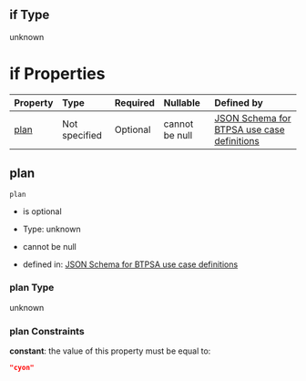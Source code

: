 ## if Type

unknown

# if Properties

| Property      | Type          | Required | Nullable       | Defined by                                                                                                                                                                                                                                  |
| :------------ | :------------ | :------- | :------------- | :------------------------------------------------------------------------------------------------------------------------------------------------------------------------------------------------------------------------------------------ |
| [plan](#plan) | Not specified | Optional | cannot be null | [JSON Schema for BTPSA use case definitions](btpsa-usecase-properties-services-items-allof-1-then-allof-96-then-allof-0-if-properties-plan.md "undefined#/properties/services/items/allOf/1/then/allOf/96/then/allOf/0/if/properties/plan") |

## plan



`plan`

*   is optional

*   Type: unknown

*   cannot be null

*   defined in: [JSON Schema for BTPSA use case definitions](btpsa-usecase-properties-services-items-allof-1-then-allof-96-then-allof-0-if-properties-plan.md "undefined#/properties/services/items/allOf/1/then/allOf/96/then/allOf/0/if/properties/plan")

### plan Type

unknown

### plan Constraints

**constant**: the value of this property must be equal to:

```json
"cyon"
```
